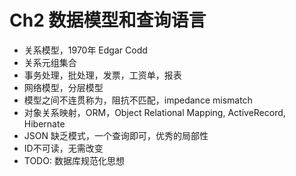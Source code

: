 # Ch2 数据模型和查询语言
- 关系模型，1970年 Edgar Codd
- 关系元组集合
- 事务处理，批处理，发票，工资单，报表
- 网络模型，分层模型
- 模型之间不连贯称为，阻抗不匹配，impedance mismatch
- 对象关系映射，ORM，Object Relational Mapping, ActiveRecord, Hibernate
- JSON 缺乏模式，一个查询即可，优秀的局部性
- ID不可读，无需改变
- TODO: 数据库规范化思想
